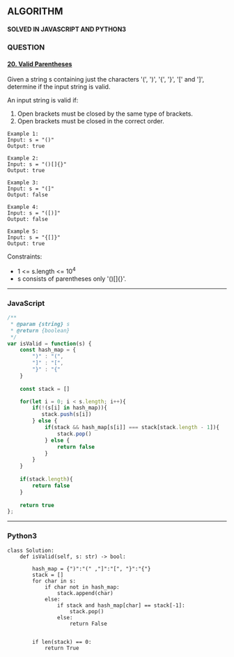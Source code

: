## ALGORITHM

#### SOLVED IN JAVASCRIPT AND PYTHON3
### QUESTION

#### [20. Valid Parentheses](https://leetcode.com/problems/valid-parentheses/)

Given a string s containing just the characters '(', ')', '{', '}', '[' and ']', determine if the input string is valid.

An input string is valid if:

1. Open brackets must be closed by the same type of brackets.
2. Open brackets must be closed in the correct order.

```
Example 1:
Input: s = "()"
Output: true

Example 2:
Input: s = "()[]{}"
Output: true

Example 3:
Input: s = "(]"
Output: false

Example 4:
Input: s = "([)]"
Output: false

Example 5:
Input: s = "{[]}"
Output: true
```

Constraints:

* 1 <= s.length <= 10<sup>4</sup>
* s consists of parentheses only '()[]{}'.

-----

### JavaScript

```js
/**
 * @param {string} s
 * @return {boolean}
 */
var isValid = function(s) {
    const hash_map = {
        ")" : "(",
        "]" : "[",
        "}" : "{"
    }
    
    const stack = []

    for(let i = 0; i < s.length; i++){
        if(!(s[i] in hash_map)){
           stack.push(s[i])
        } else {
            if(stack && hash_map[s[i]] === stack[stack.length - 1]){
                stack.pop()
            } else {
                return false
            }
        }
    }
    
    if(stack.length){
        return false
    }
    
    return true
};
```

-----

### Python3

```py3
class Solution:
    def isValid(self, s: str) -> bool:
        
        hash_map = {")":"(" ,"]":"[", "}":"{"}
        stack = []
        for char in s:
            if char not in hash_map:
                stack.append(char)
            else:
                if stack and hash_map[char] == stack[-1]:
                    stack.pop()
                else:
                    return False


        if len(stack) == 0:
            return True
```
